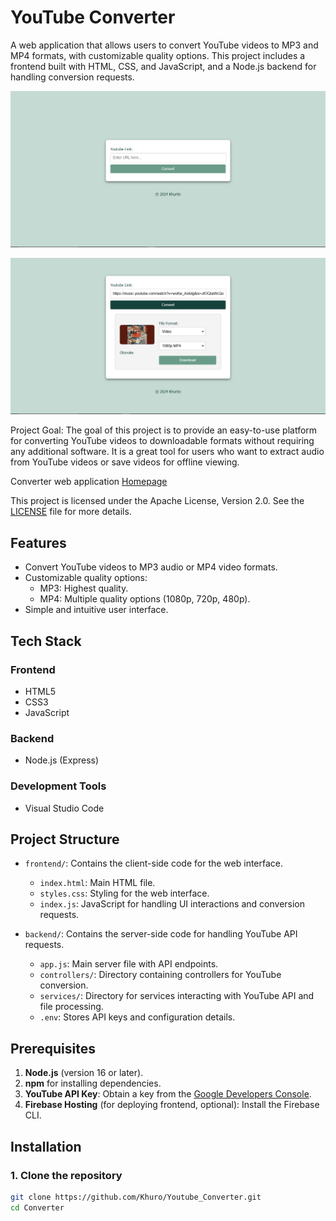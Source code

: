 # YouTube Converter

A web application that allows users to convert YouTube videos to MP3 and MP4 formats, with customizable quality options. This project includes a frontend built with HTML, CSS, and JavaScript, and a Node.js backend for handling conversion requests.

![Alt text](webapp/frontend/public/assets/index_design.png)

![Alt text](webapp/frontend/public/assets/index_design_download.png)

Project Goal:
The goal of this project is to provide an easy-to-use platform for converting YouTube videos to downloadable formats without requiring any additional software. It is a great tool for users who want to extract audio from YouTube videos or save videos for offline viewing.

Converter web application [Homepage](webapp/frontend/public/index.html)

This project is licensed under the Apache License, Version 2.0. See the [LICENSE](./LICENSE) file for more details.

## Features

- Convert YouTube videos to MP3 audio or MP4 video formats.
- Customizable quality options:
  - MP3: Highest quality.
  - MP4: Multiple quality options (1080p, 720p, 480p).
- Simple and intuitive user interface.

## Tech Stack

### Frontend
- HTML5
- CSS3
- JavaScript

### Backend
- Node.js (Express)

### Development Tools
- Visual Studio Code

## Project Structure

- `frontend/`: Contains the client-side code for the web interface.
  - `index.html`: Main HTML file.
  - `styles.css`: Styling for the web interface.
  - `index.js`: JavaScript for handling UI interactions and conversion requests.

- `backend/`: Contains the server-side code for handling YouTube API requests.
  - `app.js`: Main server file with API endpoints.
  - `controllers/`: Directory containing controllers for YouTube conversion.
  - `services/`: Directory for services interacting with YouTube API and file processing.
  - `.env`: Stores API keys and configuration details.

## Prerequisites

1. **Node.js** (version 16 or later).
2. **npm** for installing dependencies.
3. **YouTube API Key**: Obtain a key from the [Google Developers Console](https://console.cloud.google.com/).
4. **Firebase Hosting** (for deploying frontend, optional): Install the Firebase CLI.

## Installation

### 1. Clone the repository

```bash
git clone https://github.com/Khuro/Youtube_Converter.git
cd Converter


